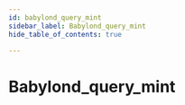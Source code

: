 ```yaml
---
id: babylond_query_mint
sidebar_label: Babylond_query_mint
hide_table_of_contents: true

---
```


# Babylond_query_mint